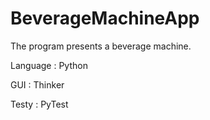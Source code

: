 # BeverageMachineApp


The program presents a beverage machine.

Language : Python

GUI : Thinker

Testy : PyTest
